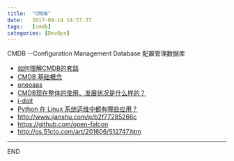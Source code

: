 ```yaml
---
title:  "CMDB"
date:   2017-09-14 14:57:37
tags:   [cmdb]
categories: [DevOps]
---
```


CMDB --Configuration Management Database 配置管理数据库

- [如何理解CMDB的套路](http://os.51cto.com/art/201609/517522.htm)
- [CMDB 基础概念](http://blog.csdn.net/afandaafandaafanda/article/details/48756495)
- [oneoaas](http://www.oneoaas.com/products)
- [CMDB现在整体的使用、发展状况是什么样的？](https://www.zhihu.com/question/38948780)
- [i-doit](https://www.i-doit.org/news/)
- [Python 在 Linux 系统运维中都有哪些应用？](https://www.zhihu.com/question/21311557)
- http://www.jianshu.com/p/b2f77285266c
- https://github.com/open-falcon
- http://os.51cto.com/art/201606/512747.htm

---
END
